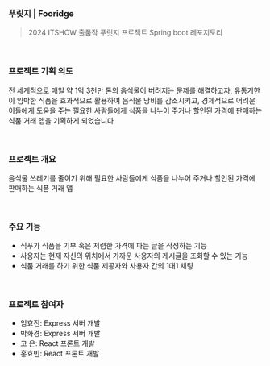### 푸릿지 | Fooridge
> 2024 ITSHOW 출품작 푸릿지 프로잭트 Spring boot 레포지토리
<br>

### 프로젝트 기획 의도
전 세계적으로 매일 약 1억 3천만 톤의 음식물이 버려지는 문제를 해결하고자, 
유통기한이 임박한 식품을 효과적으로 활용하여 음식물 낭비를 감소시키고, 경제적으로 어려운 이들에게 도움을 주는 
필요한 사람들에게 식품을 나누어 주거나 할인된 가격에 판매하는 식품 거래 앱을 기획하게 되었습니다

<br>

### 프로젝트 개요
음식물 쓰레기를 줄이기  위해 필요한 사람들에게 식품을 나누어 주거나 할인된 가격에 판매하는 식품 거래 앱

<br>

### 주요 기능
- 식푸가 식품을 기부 혹은 저렴한 가격에 파는 글을 작성하는 기능
- 사용자는 현재 자신의 위치에서 가까운 사용자의 게시글을 조회할 수 있는 기능
- 식품 거래를 하기 위한 식품 제공자와 사용자 간의 1대1 채팅

<br>

### 프로젝트 참여자 
- 임효진: Express 서버 개발
- 박화경: Express 서버 개발
- 고  은: React 프론트 개발
- 홍효빈: React 프론트 개발

